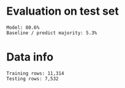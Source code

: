 
# Evaluation on test set
    Model: 80.6%
    Baseline / predict majority: 5.3%

# Data info
    Training rows: 11,314
    Testing rows: 7,532
        